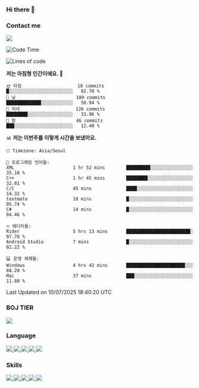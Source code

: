 ### Hi there 👋

<!-- Contact me-->
### Contact me
<a href="mailto:hiko1931@gmail.com">
    <img src="https://img.shields.io/badge/Gmail-D14836?logo=gmail&logoColor=white">
</a>

<!--START_SECTION:waka-->
![Code Time](http://img.shields.io/badge/Code%20Time-487%20hrs%2057%20mins-blue)

![Lines of code](https://img.shields.io/badge/%EC%A0%80%EB%8A%94%20%EC%97%AC%ED%83%9C%EA%B9%8C%EC%A7%80%20-3.2%20million%20%EC%A4%84%EC%9D%98%20%EC%BD%94%EB%93%9C%EB%A5%BC%20%EC%9E%91%EC%84%B1%ED%96%88%EC%96%B4%EC%9A%94.-blue)

**저는 아침형 인간이에요. 🐤** 

```text
🌞 아침                     10 commits          █░░░░░░░░░░░░░░░░░░░░░░░░   02.70 % 
🌆 낮　                     189 commits         █████████████░░░░░░░░░░░░   50.94 % 
🌃 저녁                     126 commits         ████████░░░░░░░░░░░░░░░░░   33.96 % 
🌙 밤　                     46 commits          ███░░░░░░░░░░░░░░░░░░░░░░   12.40 % 
```


📊 **저는 이번주를 이렇게 시간을 보냈어요.** 

```text
🕑︎ Timezone: Asia/Seoul

💬 프로그래밍 언어들: 
XML                      1 hr 52 mins        █████████░░░░░░░░░░░░░░░░   35.10 % 
C++                      1 hr 45 mins        ████████░░░░░░░░░░░░░░░░░   32.81 % 
C/C                      45 mins             ████░░░░░░░░░░░░░░░░░░░░░   14.32 % 
textmate                 18 mins             █░░░░░░░░░░░░░░░░░░░░░░░░   05.74 % 
C#                       14 mins             █░░░░░░░░░░░░░░░░░░░░░░░░   04.46 % 

🔥 에디터들: 
Rider                    5 hrs 13 mins       ████████████████████████░   97.78 % 
Android Studio           7 mins              █░░░░░░░░░░░░░░░░░░░░░░░░   02.22 % 

💻 운영 체제들: 
Windows                  4 hrs 42 mins       ██████████████████████░░░   88.20 % 
Mac                      37 mins             ███░░░░░░░░░░░░░░░░░░░░░░   11.80 % 
```


 Last Updated on 10/07/2025 18:40:20 UTC
<!--END_SECTION:waka-->

<!-- BOJ -->
### BOJ TIER
[![](http://mazassumnida.wtf/api/v2/generate_badge?boj=swifter)](https://solved.ac/swifter)

### Language
<a href="https://java.com">
    <img src="https://img.shields.io/badge/Java-007396?logo=java&logoColor=white">
</a>
<a href="https://kotlinlang.org">
    <img src="https://img.shields.io/badge/Kotlin-7F52FF?logo=kotlin&logoColor=white">
</a>
<a href="https://developer.mozilla.org/ko/docs/Web/JavaScript">
    <img src="https://img.shields.io/badge/JavaScript-F7DF1E?logo=javascript&logoColor=white">
</a>
<a href="https://isocpp.org/">
    <img src="https://img.shields.io/badge/C++-00599C?logo=cplusplus&logoColor=white">
</a>
<a href="https://learn.microsoft.com/ko-kr/dotnet/csharp/">
    <img src="https://img.shields.io/badge/csharp-239120?logo=csharp&logoColor=white">
</a>


### Skills
<a href="https://developer.android.com">
    <img src="https://img.shields.io/badge/Android-3DDC84?logo=android&logoColor=white">
</a>
<a href="https://reactivex.io">
    <img src="https://img.shields.io/badge/ReactiveX-B7178C?logo=ReactiveX&logoColor=white">
</a>
<a href="https://nodejs.org">
    <img src="https://img.shields.io/badge/Node.js-339933?logo=node.js&logoColor=white">
</a>
<a href="https://unity.com/kr">
    <img src="https://img.shields.io/badge/unity-FFFFFF?logo=unity&logoColor=black">
</a>
<a href="https://www.unrealengine.com/ko">
    <img src="https://img.shields.io/badge/unrealengine-0E1128?logo=unrealengine&logoColor=white">
</a>
